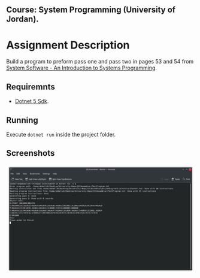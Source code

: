 ## Course: System Programming (University of Jordan).

# Assignment Description
Build a program to preform pass one and pass two in pages 53 and 54 from [System Software - An Introduction to Systems Programming](https://www.pearson.com/uk/educators/higher-education-educators/program/Beck-System-Software-An-Introduction-to-Systems-Programming-3rd-Edition/PGM411311.html).

## Requiremnts
- [Dotnet 5 Sdk](https://dotnet.microsoft.com/download/dotnet/5.0).

## Running
Execute `dotnet run` inside the project folder.

## Screenshots
![Show case](https://github.com/Abdallah-Darwish/UniversityProjects/blob/main/SICAssembler/Screenshot.png)
